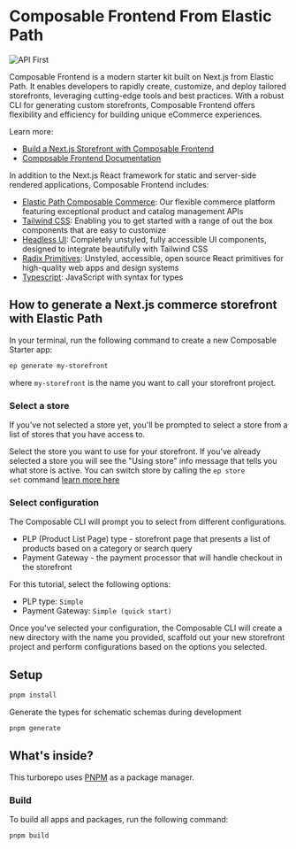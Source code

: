 # Composable Frontend From Elastic Path

![API First](https://github.com/elasticpath/mason/assets/3082064/8be38417-6b96-4228-ba6e-e5472e049b27)

Composable Frontend is a modern starter kit built on Next.js from Elastic Path. It enables developers to rapidly create, customize, and deploy tailored storefronts, leveraging cutting-edge tools and best practices. With a robust CLI for generating custom storefronts, Composable Frontend offers flexibility and efficiency for building unique eCommerce experiences.

Learn more:
* [Build a Next.js Storefront with Composable Frontend](https://www.elasticpath.com/blog/build-a-nextjs-storefront-with-composable-frontend)
* [Composable Frontend Documentation](https://elasticpath.dev/docs/developer-tools/composable-starter/storefront-starter)

In addition to the Next.js React framework for static and server-side rendered applications, Composable Frontend includes:

- [Elastic Path Composable Commerce](https://www.elasticpath.com/products): Our flexible commerce platform featuring exceptional product and catalog management APIs
- [Tailwind CSS](https://tailwindcss.com/): Enabling you to get started with a range of out the box components that are easy to customize
- [Headless UI](https://headlessui.com/): Completely unstyled, fully accessible UI components, designed to integrate beautifully with Tailwind CSS
- [Radix Primitives](https://www.radix-ui.com/primitives): Unstyled, accessible, open source React primitives for high-quality web apps and design systems
- [Typescript](https://www.typescriptlang.org/): JavaScript with syntax for types

## How to generate a Next.js commerce storefront with Elastic Path

In your terminal, run the following command to create a new Composable Starter app:

```bash
ep generate my-storefront
```

where `my-storefront` is the name you want to call your storefront project.

### Select a store[​](https://elasticpath.dev/docs/developer-tools/composable-starter/storefront-starter#select-a-store "Direct link to Select a store")

If you've not selected a store yet, you'll be prompted to select a store from a list of stores that you have access to.

Select the store you want to use for your storefront. If you've already selected a store you will see the "Using store" info message that tells you what store is active. You can switch store by calling the `ep store set` command [learn more here](https://elasticpath.dev/docs/developer-tools/composable-cli/commands#command-reference)

### Select configuration[​](https://elasticpath.dev/docs/developer-tools/composable-starter/storefront-starter#select-configuration "Direct link to Select configuration")

The Composable CLI will prompt you to select from different configurations.

* PLP (Product List Page) type - storefront page that presents a list of products based on a category or search query
* Payment Gateway - the payment processor that will handle checkout in the storefront

For this tutorial, select the following options:

* PLP type: `Simple`
* Payment Gateway: `Simple (quick start)`

Once you've selected your configuration, the Composable CLI will create a new directory with the name you provided, scaffold out your new storefront project and perform configurations based on the options you selected.

## Setup

```bash
pnpm install
```

Generate the types for schematic schemas during development
```bash
pnpm generate
```

## What's inside?

This turborepo uses [PNPM](https://pnpm.io/) as a package manager.

### Build

To build all apps and packages, run the following command:

```bash
pnpm build
```
